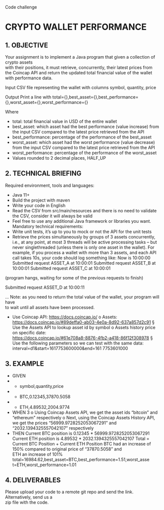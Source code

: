 Code	challenge
# CRYPTO	WALLET	PERFORMANCE
## 1. OBJECTIVE
Your	assignment	is	to	implement	a	Java	program	that	given	a	collection	of	crypto	assets	
with	their	positions,	it	must	retrieve,	concurrently, their	latest	prices	from	the	Coincap	
API	and	return	the	updated	total	financial	value	of	the	wallet with	performance	data.

Input
CSV	file	representing the	wallet	with	columns	symbol,	quantity,	price

Output
Print	a	line	with
total={},best_asset={},best_performance={},worst_asset={},worst_performance={}

Where
- total:	total	financial	value	in	USD	of	the	entire	wallet
- best_asset:	which	asset	had	the	best	performance	(value	increase)	from the input	CSV	compared	to	the	latest	price	retrieved	from	the	API
- best_performance:	percentage	of	the	performance	of	the	best_asset
- worst_asset:	which	asset	had	the	worst	performance	(value	decrease)	from the	input	CSV	compared	to	the	latest	price	retrieved	from	the	API
- worst_performance:	percentage	of	the	performance	of	the	worst_asset
- Values	rounded	to	2	decimal	places,	HALF_UP

## 2. TECHNICAL	BRIEFING
Required	environment,	tools	and	languages:
- Java	11+	
- Build	the	project	with	maven
- Write	your	code	in	English
- Read	the	CSV	from	src/main/resources and	there	is	no	need	to	validate	the	CSV, consider	it	will	always	be	valid
- Feel	free	to	use	any	additional	Java	framework	or	libraries	you	want. Mandatory	technical	requirements:
- Write	unit	tests,	it’s	up	to	you	to	mock	or	not	the	API	for	the	unit	tests
- Retrieve	the	prices	simultaneously	by	groups	of	3	assets	concurrently,	i.e.,	at	any	point,	at	most	3 threads	will	be	active	processing	tasks – but	never singlethreaded (unless	there	is	only	one	asset	in	the	wallet).	For	example,	if	you	process	a	wallet	with	more	than	3	assets,	and	each	API	call	takes	10s,	your	code should	log	something	like: Now is 10:00:00
Submitted request ASSET_A at 10:00:01
Submitted request ASSET_B at 10:00:01
Submitted request ASSET_C at 10:00:01

(program hangs, waiting for some of the previous requests
to finish)

Submitted request ASSET_D at 10:00:11

...
Note:	as	you	need	to	return	the	total	value	of	the	wallet,	your	program	will	have	
to	wait	until	all	assets	have	been	processed.

- Use	Coincap	API:	https://docs.coincap.io/ o Assets:	https://docs.coincap.io/#89deffa0-ab03-4e0a-8d92-637a857d2c91
§ Use	the	Assets	API	to	lookup asset	id	by	symbol
o Assets	history price	on	specific	date:	
https://docs.coincap.io/#61e708a8-8876-4fb2-a418-86f12f308978
§ Use	the	following	parameters	so	we	can	test	with	the	same	data:
interval=d1&start=1617753600000&end=161
7753601000

## 3. EXAMPLE
- GIVEN
- - symbol,quantity,price
- - BTC,0.12345,37870.5058
- - ETH,4.89532,2004.9774
- WHEN
3
o Using	Coincap	Assets	API,	we	get	the	asset	ids	“bitcoin”	and	“ethereum" respectively o Next,	using	the	Coincap Assets	History	API,	we	get	the	prices	“56999.9728252053067291”	and	“2032.1394325557042107”	respectively
- THEN
Current	BTC	position	is	0.12345	*	56999.9728252053067291
Current	ETH	position	is	4.89532	*	2032.1394325557042107
Total	=	Current	BTC	Position	+	Current	ETH	Position
BTC	had	an	increase	of	150% compared	to	original	price	of	“37870.5058” and	
ETH	an	increase	of	101%
total=16984.62,best_asset=BTC,best_performance=1.51,worst_asse
t=ETH,worst_performance=1.01

## 4. DELIVERABLES
Please	upload	your	code	to	a	remote	git	repo	and	send	the	link.	Alternatively,	send	us	a	
zip	file	with	the	code.
